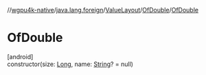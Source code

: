 //[wgpu4k-native](../../../../index.md)/[java.lang.foreign](../../index.md)/[ValueLayout](../index.md)/[OfDouble](index.md)/[OfDouble](-of-double.md)

# OfDouble

[android]\
constructor(size: [Long](https://kotlinlang.org/api/core/kotlin-stdlib/kotlin/-long/index.html), name: [String](https://kotlinlang.org/api/core/kotlin-stdlib/kotlin/-string/index.html)? = null)